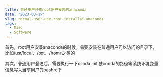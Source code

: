 ```yaml
---
title: 普通用户使用root用户安装的anaconda
date: "2023-03-15"
slug: normal-user-use-root-installed-anaconda
tags:
  - Misc
  - Software
---
```

首先，root用户安装anaconda的时候，需要安装在普通用户可以访问的目录下，比如/usr/local、/opt、/home之类的

其次，普通用户登陆后，需要执行一下conda init 使conda的路径等系统环境变量信息写入当前用户的bashrc下

